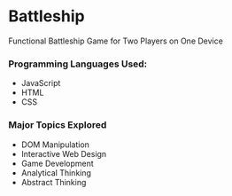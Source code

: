 # Battleship
Functional Battleship Game for Two Players on One Device

### Programming Languages Used:
- JavaScript
- HTML
- CSS

### Major Topics Explored
- DOM Manipulation
- Interactive Web Design
- Game Development
- Analytical Thinking
- Abstract Thinking
